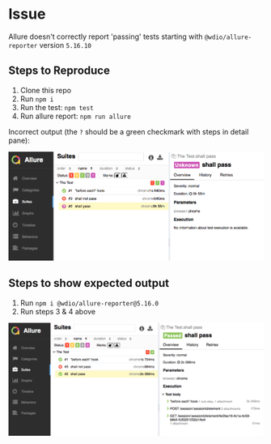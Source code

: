 # Issue

Allure doesn't correctly report 'passing' tests starting with `@wdio/allure-reporter` version `5.16.10`

## Steps to Reproduce

1. Clone this repo
2. Run `npm i`
3. Run the test: `npm test`
4. Run allure report: `npm run allure`

Incorrect output (the `?` should be a green checkmark with steps in detail pane):

![Screenshot showing page failure](./failing.png)

## Steps to show expected output

1. Run `npm i @wdio/allure-reporter@5.16.0`
2. Run steps 3 & 4 above

![Screenshot expected results](./passing.png)

